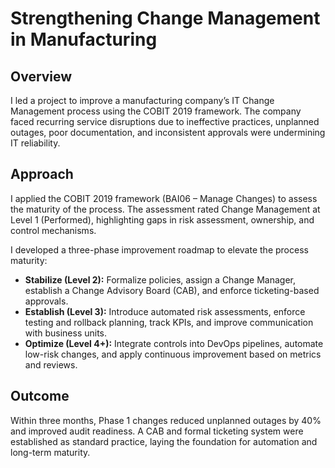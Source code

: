 <h1>Strengthening Change Management in Manufacturing</h1>

<h2>Overview</h2>
I led a project to improve a manufacturing company’s IT Change Management process using the COBIT 2019 framework. The company faced recurring service disruptions due to ineffective practices, unplanned outages, poor documentation, and inconsistent approvals were undermining IT reliability.

<h2>Approach</h2>
I applied the COBIT 2019 framework (BAI06 – Manage Changes) to assess the maturity of the process. The assessment rated Change Management at Level 1 (Performed), highlighting gaps in risk assessment, ownership, and control mechanisms.

I developed a three-phase improvement roadmap to elevate the process maturity:

- **Stabilize (Level 2):** Formalize policies, assign a Change Manager, establish a Change Advisory Board (CAB), and enforce ticketing-based approvals.<br>
- **Establish (Level 3):** Introduce automated risk assessments, enforce testing and rollback planning, track KPIs, and improve communication with business units.<br>
- **Optimize (Level 4+):** Integrate controls into DevOps pipelines, automate low-risk changes, and apply continuous improvement based on metrics and reviews.

<h2>Outcome </h2>
Within three months, Phase 1 changes reduced unplanned outages by 40% and improved audit readiness. A CAB and formal ticketing system were established as standard practice, laying the foundation for automation and long-term maturity.





<!--
 ```diff
- text in red
+ text in green
! text in orange
# text in gray
@@ text in purple (and bold)@@
```
--!>
